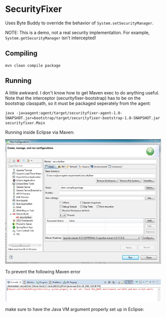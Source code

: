 # SecurityFixer

Uses Byte Buddy to override the behavior of `System.setSecurityManager`.

NOTE: This is a demo, not a real security implementation.  For example, `System.getSecurityManager` isn't intercepted!  

## Compiling

```
mvn clean compile package
```

## Running

A little awkward.  I don't know how to get Maven exec to do anything useful.  Note that the interceptor (securityfixer-bootstrap) has to be on the bootstrap classpath, so
it must be packaged seperately from the agent:

```
java -javaagent:agent/target/securityfixer-agent-1.0-SNAPSHOT.jar=bootstrap/target/securityfixer-bootstrap-1.0-SNAPSHOT.jar securityfixer.Main
```

Running inside Eclipse via Maven:


![Main Tab](https://github.com/excelsiorsoft/java-agents-experiments/blob/master/images/Capture.JPG)

To prevent the following Maven error

![Maven Eclipse Error](https://github.com/excelsiorsoft/java-agents-experiments/blob/master/images/Capture3.JPG)

 make sure to have the Java VM argument properly set up in Eclipse:


